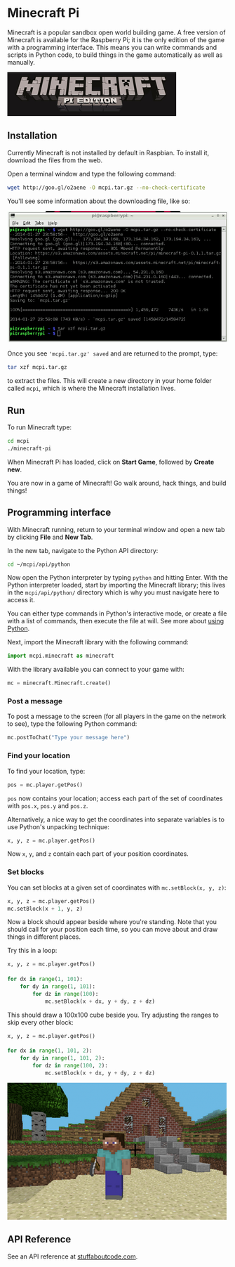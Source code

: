 # Minecraft Pi

Minecraft is a popular sandbox open world building game. A free version of Minecraft is available for the Raspberry Pi; it is the only edition of the game with a programming interface. This means you can write commands and scripts in Python code, to build things in the game automatically as well as manually.

![](images/minecraft-pi-banner.png)

## Installation

Currently Minecraft is not installed by default in Raspbian. To install it, download the files from the web.

Open a terminal window and type the following command:

```bash
wget http://goo.gl/o2aene -O mcpi.tar.gz --no-check-certificate
```

You'll see some information about the downloading file, like so:

![](images/mcpi-install.png)

Once you see `'mcpi.tar.gz' saved` and are returned to the prompt, type:

```bash
tar xzf mcpi.tar.gz
```

to extract the files. This will create a new directory in your home folder called `mcpi`, which is where the Minecraft installation lives.

## Run

To run Minecraft type:

```bash
cd mcpi
./minecraft-pi
```

When Minecraft Pi has loaded, click on **Start Game**, followed by **Create new**.

You are now in a game of Minecraft! Go walk around, hack things, and build things!

## Programming interface

With Minecraft running, return to your terminal window and open a new tab by clicking **File** and **New Tab**.

In the new tab, navigate to the Python API directory:

```bash
cd ~/mcpi/api/python
```

Now open the Python interpreter by typing `python` and hitting Enter. With the Python interpreter loaded, start by importing the Minecraft library; this lives in the `mcpi/api/python/` directory which is why you must navigate here to access it.

You can either type commands in Python's interactive mode, or create a file with a list of commands, then execute the file at will. See more about [using Python](../python/README.md).

Next, import the Minecraft library with the following command:

```python
import mcpi.minecraft as minecraft
```

With the library available you can connect to your game with:

```python
mc = minecraft.Minecraft.create()
```

### Post a message

To post a message to the screen (for all players in the game on the network to see), type the following Python command:

```python
mc.postToChat("Type your message here")
```

### Find your location

To find your location, type:

```python
pos = mc.player.getPos()
```

`pos` now contains your location; access each part of the set of coordinates with `pos.x`, `pos.y` and `pos.z`.

Alternatively, a nice way to get the coordinates into separate variables is to use Python's unpacking technique:

```python
x, y, z = mc.player.getPos()
```

Now `x`, `y`, and `z` contain each part of your position coordinates.

### Set blocks

You can set blocks at a given set of coordinates with `mc.setBlock(x, y, z)`:

```python
x, y, z = mc.player.getPos()
mc.setBlock(x + 1, y, z)
```

Now a block should appear beside where you're standing. Note that you should call for your position each time, so you can move about and draw things in different places.

Try this in a loop:

```python
x, y, z = mc.player.getPos()

for dx in range(1, 101):
    for dy in range(1, 101):
        for dz in range(100):
            mc.setBlock(x + dx, y + dy, z + dz)
```

This should draw a 100x100 cube beside you. Try adjusting the ranges to skip every other block:

```python
x, y, z = mc.player.getPos()

for dx in range(1, 101, 2):
    for dy in range(1, 101, 2):
        for dz in range(100, 2):
            mc.setBlock(x + dx, y + dy, z + dz)
```

![](images/steve.png)

## API Reference

See an API reference at [stuffaboutcode.com](http://www.stuffaboutcode.com/p/minecraft-api-reference.html).
